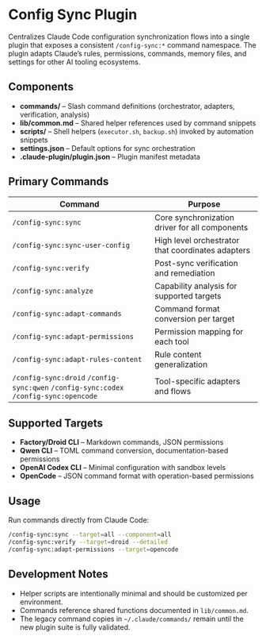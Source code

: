 # Config Sync Plugin

Centralizes Claude Code configuration synchronization flows into a single plugin that exposes a consistent `/config-sync:*` command namespace. The plugin adapts Claude’s rules, permissions, commands, memory files, and settings for other AI tooling ecosystems.

## Components

- **commands/** – Slash command definitions (orchestrator, adapters, verification, analysis)
- **lib/common.md** – Shared helper references used by command snippets
- **scripts/** – Shell helpers (`executor.sh`, `backup.sh`) invoked by automation snippets
- **settings.json** – Default options for sync orchestration
- **.claude-plugin/plugin.json** – Plugin manifest metadata

## Primary Commands

| Command | Purpose |
| --- | --- |
| `/config-sync:sync` | Core synchronization driver for all components |
| `/config-sync:sync-user-config` | High level orchestrator that coordinates adapters |
| `/config-sync:verify` | Post-sync verification and remediation |
| `/config-sync:analyze` | Capability analysis for supported targets |
| `/config-sync:adapt-commands` | Command format conversion per target |
| `/config-sync:adapt-permissions` | Permission mapping for each tool |
| `/config-sync:adapt-rules-content` | Rule content generalization |
| `/config-sync:droid` `/config-sync:qwen` `/config-sync:codex` `/config-sync:opencode` | Tool-specific adapters and flows |

## Supported Targets

- **Factory/Droid CLI** – Markdown commands, JSON permissions
- **Qwen CLI** – TOML command conversion, documentation-based permissions
- **OpenAI Codex CLI** – Minimal configuration with sandbox levels
- **OpenCode** – JSON command format with operation-based permissions

## Usage

Run commands directly from Claude Code:

```bash
/config-sync:sync --target=all --component=all
/config-sync:verify --target=droid --detailed
/config-sync:adapt-permissions --target=opencode
```

## Development Notes

- Helper scripts are intentionally minimal and should be customized per environment.
- Commands reference shared functions documented in `lib/common.md`.
- The legacy command copies in `~/.claude/commands/` remain until the new plugin suite is fully validated.
